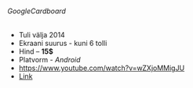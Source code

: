 ###### GoogleCardboard
* Tuli välja 2014
* Ekraani suurus - kuni 6 tolli
* Hind – __15$__
* Platvorm - *Android*
* https://www.youtube.com/watch?v=wZXjoMMigJU
* [Link](https://www.youtube.com/watch?v=wZXjoMMigJU)
